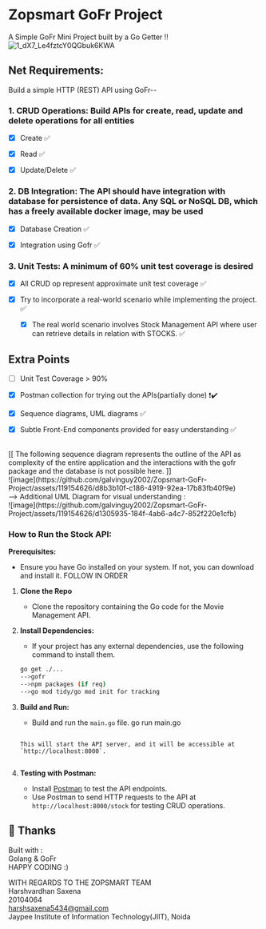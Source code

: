 # Zopsmart GoFr Project
 A Simple GoFr Mini Project built by a Go Getter !! ![1_dX7_Le4fztcY0QGbuk6KWA](https://github.com/galvinguy2002/Zopsmart-GoFr-Project/assets/119154626/8f2ec3d7-e5b2-4bfd-a119-ea370324247a)


 ## Net Requirements:
Build a simple HTTP (REST) API using GoFr--
### 1. CRUD Operations: Build APIs for create, read, update and delete operations for all entities
  - [x] Create :white_check_mark:
        
  - [x] Read :white_check_mark:
        
  - [x] Update/Delete :white_check_mark:
  

### 2. DB Integration: The API should have integration with database for persistence of data. Any SQL or NoSQL DB, which has a freely available docker image, may be used
  - [x] Database Creation :white_check_mark:
        
  - [x] Integration using Gofr :white_check_mark:
  

### 3. Unit Tests: A minimum of 60% unit test coverage is desired
- [x] All CRUD op represent approximate unit test coverage :white_check_mark:

- [x] Try to incorporate a real-world scenario while implementing the project. :white_check_mark:
      
    - [x] The real world scenario involves Stock Management API where user can retrieve details in relation with STOCKS. :white_check_mark:
## Extra Points

- [ ] Unit Test Coverage > 90%
      
- [x] Postman collection for trying out the APIs(partially done) :heavy_exclamation_mark::heavy_check_mark:
      
- [x] Sequence diagrams, UML diagrams :white_check_mark:

- [x] Subtle Front-End components provided for easy understanding :white_check_mark:
 <br>
[[ The following sequence diagram represents the outline of the API as complexity of the entire application and the interactions with the gofr package and the database is not possible here. ]] <br>
![image](https://github.com/galvinguy2002/Zopsmart-GoFr-Project/assets/119154626/d8b3b10f-c186-4919-92ea-17b83fb40f9e)

 <br>
--> Additional UML Diagram for visual understanding : <br>
![image](https://github.com/galvinguy2002/Zopsmart-GoFr-Project/assets/119154626/d1305935-184f-4ab6-a4c7-852f220e1cfb)

### How to Run the Stock API:

**Prerequisites:**
- Ensure you have Go installed on your system. If not, you can download and install it.
FOLLOW IN ORDER
1. **Clone the Repo**
   - Clone the repository containing the Go code for the Movie Management API.

2. **Install Dependencies:**
   - If your project has any external dependencies, use the following command to install them.
   ```bash
   go get ./...
   -->gofr
   -->npm packages (if req)
   -->go mod tidy/go mod init for tracking
   ```
   
3. **Build and Run:**
   - Build and run the `main.go` file.
  go run main.go
   ```
   
   This will start the API server, and it will be accessible at `http://localhost:8000`.


6. **Testing with Postman:**
   - Install [Postman](https://www.postman.com/) to test the API endpoints.
   - Use Postman to send HTTP requests to the API at `http://localhost:8000/stock` for testing CRUD operations.

## 🎉 Thanks

Built with : <br>
Golang & GoFr <br>
HAPPY CODING :) <br>

WITH REGARDS TO THE ZOPSMART TEAM <br>
Harshvardhan Saxena <br>
20104064 <br>
harshsaxena5434@gmail.com <br>
Jaypee Institute of Information Technology(JIIT), Noida
